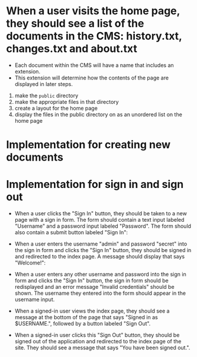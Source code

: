 # When a user visits the home page, they should see a list of the documents in the CMS: history.txt, changes.txt and about.txt

- Each document within the CMS will have a name that includes an extension.
- This extension will determine how the contents of the page are displayed in
  later steps.


1. make the `public` directory
2. make the appropriate files in that directory
3. create a layout for the home page
4. display the files in the public directory on as an unordered list on the home page

# Implementation for creating new documents

<!-- - When a user views the index page, they should see a link that says "New Document": -->
<!--   1. add a link to index view, that allow for creating a new document -->
<!-- - When a user clicks the "New Document" link, they should be taken to a page with a text input labeled "Add a new document:" and a submit button labeled "Create": -->
<!-- - When a user enters a document name and clicks "Create", they should be redirected to the index page. The name they entered in the form should now appear in the file list. They should see a message that says "$FILENAME was created.", where $FILENAME is the name of the document just created: -->
<!-- -  If a user attempts to create a new document without a name, the form should be re-displayed and a message should say "A name is required.": -->

# Implementation for sign in and sign out

<!-- - When a signed-out user views the index page of the site, they should see a "Sign In" button. -->
<!--   1. add a sign in button to the index page, only if user is not signed in -->

- When a user clicks the "Sign In" button, they should be taken to a new page with a sign in form. The form should contain a text input labeled "Username" and a password input labeled "Password". The form should also contain a submit button labeled "Sign In":
<!-- TODO: -->

- When a user enters the username "admin" and password "secret" into the sign in form and clicks the "Sign In" button, they should be signed in and redirected to the index page. A message should display that says "Welcome!":

- When a user enters any other username and password into the sign in form and clicks the "Sign In" button, the sign in form should be redisplayed and an error message "Invalid credentials" should be shown. The username they entered into the form should appear in the username input.

- When a signed-in user views the index page, they should see a message at the bottom of the page that says "Signed in as $USERNAME.", followed by a button labeled "Sign Out".

- When a signed-in user clicks this "Sign Out" button, they should be signed out of the application and redirected to the index page of the site. They should see a message that says "You have been signed out.".
